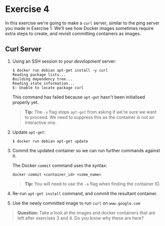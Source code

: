 # Exercise 4

In this exercise we're going to make a `curl` server, similar to the ping server 
you made in Exercise 1. We'll see how Docker images sometimes require extra 
steps to create, and revisit committing containers as images.

## Curl Server

1. Using an SSH session to your _development_ server:

   ```
   $ docker run debian apt-get install -y curl
   Reading package lists...
   Building dependency tree...
   Reading state information...
   E: Unable to locate package curl
   ```
   
   This command has failed because `apt-get` hasn't been initialised properly
   yet.
   
   > **Tip:** The `-y` flag stops `apt-get` from asking if we're sure we want
   > to proceed. We need to suppress this as the container is not an interactive
   > one.
   
2. Update `apt-get`:

   ```
   $ docker run debian apt-get update
   ```

3. Commit the updated container so we can run further commands against it.

   The Docker `commit` command uses the syntax:
   
   ```
   docker commit <container_id> <some_name>
   ```
   
   > **Tip:** You will need to use the `-a` flag when finding the container ID.
   
4. Re-run `apt-get install` command, and commit the resultant container.

5. Use the newly committed image to run `curl` on `www.google.com`

> **Question:** Take a look at the images and docker containers that are left
> after exercises 3 and 4. Do you know why these are here?
